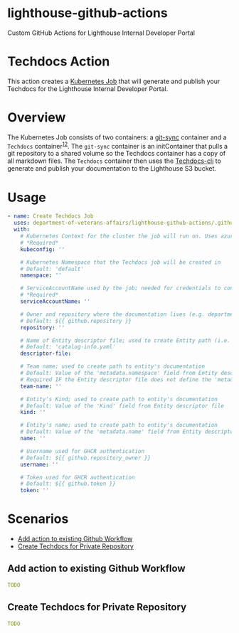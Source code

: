 # lighthouse-github-actions
Custom GitHub Actions for Lighthouse Internal Developer Portal

# Techdocs Action

This action creates a [Kubernetes Job](https://github.com/department-of-veterans-affairs/lighthouse-github-actions/blob/main/example-techdocs-job.yaml) that will generate and publish your Techdocs for the Lighthouse Internal Developer Portal.

# Overview
The Kubernetes Job consists of two containers:  a [git-sync](https://github.com/kubernetes/git-sync) container and a `Techdocs` container<sup>[1](https://github.com/department-of-veterans-affairs/lighthouse-github-actions/pkgs/container/lighthouse-github-actions%2Ftechdocs)[2](https://github.com/department-of-veterans-affairs/lighthouse-github-actions/blob/main/.techdocscontainer/base.Dockerfile)</sup>. The `git-sync` container is an initContainer that pulls a git repository to a shared volume so the Techdocs container has a copy of all markdown files. The `Techdocs` container then uses the [Techdocs-cli](https://backstage.io/docs/features/techdocs/cli) to generate and publish your documentation to the Lighthouse S3 bucket. 


# Usage

<!-- start usage -->
```yaml
- name: Create Techdocs Job
  uses: department-of-veterans-affairs/lighthouse-github-actions/.github/actions/techdocs@main
  with:
    # Kubernetes Context for the cluster the job will run on. Uses azure/k8s-set-context@v1
    # *Required*
    kubeconfig: ''

    # Kubernetes Namespace that the Techdocs job will be created in
    # Default: 'default'
    namespace: ''

    # ServiceAccountName used by the job; needed for credentials to connect to S3 bucket.
    # *Required*
    serviceAccountName: ''

    # Owner and repository where the documentation lives (e.g. department-of-veterans-affairs/lighthouse-embark)
    # Default: ${{ github.repository }}
    repository: ''

    # Name of Entity descriptor file; used to create Entity path (i.e. namespace/kind/name)
    # Default: 'catalog-info.yaml'
    descriptor-file:

    # Team name; used to create path to entity's documentation 
    # Default: Value of the 'metadata.namespace' field from Entity descriptor file
    # Required IF the Entity descriptor file does not define the 'metadata.namespace'
    team-name: ''

    # Entity's Kind; used to create path to entity's documentation 
    # Default: Value of the 'Kind' field from Entity descriptor file
    kind: ''

    # Entity's name; used to create path to entity's documentation 
    # Default: Value of the 'metadata.name' field from Entity descriptor file
    name: ''

    # Username used for GHCR authentication
    # Default: ${{ github.repository_owner }}
    username: ''

    # Token used for GHCR authentication
    # Default: ${{ github.token }}
    token: ''

```
<!-- end usage -->

# Scenarios
- [Add action to existing Github Workflow](#Add-action-to-existing-Github-Workflow)
- [Create Techdocs for Private Repository](#Create-Techdocs-for-Private-Repository)


## Add action to existing Github Workflow

```yaml
TODO
```

## Create Techdocs for Private Repository

```yaml
TODO
```
